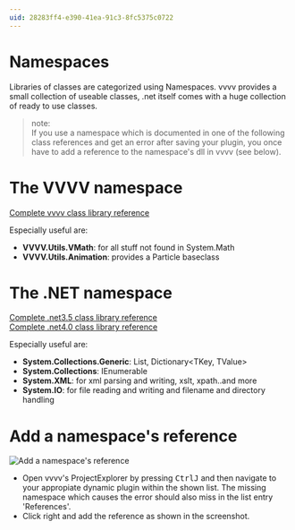 ```yaml
---
uid: 28283ff4-e390-41ea-91c3-8fc5375c0722
---
```


# Namespaces

Libraries of classes are categorized using Namespaces. vvvv provides a small collection of useable classes, .net itself comes with a huge collection of ready to use classes.  

>note:  
If you use a namespace which is documented in one of the following class references and get an error after saving your plugin, you once have to add a reference to the namespace's dll in vvvv (see below).   
  


# The VVVV namespace

[Complete vvvv class library reference](https://vvvv.org/pluginspecs)  

Especially useful are:  
* **VVVV.Utils.VMath**: for all stuff not found in System.Math  
* **VVVV.Utils.Animation**: provides a Particle baseclass  


# The .NET namespace

<a href="http://msdn.microsoft.com/en-us/library/ms229335%28v=VS.90%29.aspx" class="extURL" target="_blank">Complete .net3.5 class library reference</a>  
<a href="http://msdn.microsoft.com/en-us/library/gg145045.aspx" class="extURL" target="_blank">Complete .net4.0 class library reference</a>  

Especially useful are:  
* **System.Collections.Generic**: List<T>, Dictionary<TKey, TValue>  
* **System.Collections**: IEnumerable  
* **System.XML**: for xml parsing and writing, xslt, xpath..and more  
* **System.IO**: for file reading and writing and filename and directory handling  


# Add a namespace's reference

![Add a namespace&#39;s reference](~/img/add_reference.png "Add a namespace&#39;s reference")   

* Open vvvv's ProjectExplorer by pressing <span class="keyseq"><kbd>Ctrl</kbd><kbd>J</kbd></span> and then navigate to your appropiate dynamic plugin within the shown list. The missing namespace which causes the error should also miss in the list entry 'References'.   
* Click right and add the reference as shown in the screenshot.  

